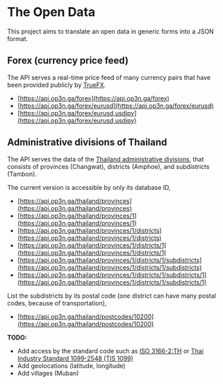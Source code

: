 # The Open Data

This project aims to translate an open data in generic forms into a JSON format.

## Forex (currency price feed)

The API serves a real-time price feed of many currency pairs that have been provided publicly by [TrueFX](https://www.truefx.com).

* [https://api.op3n.ga/forex](https://api.op3n.ga/forex)
* [https://api.op3n.ga/forex/eurusd](https://api.op3n.ga/forex/eurusd)
* [https://api.op3n.ga/forex/eurusd,usdjpy](https://api.op3n.ga/forex/eurusd,usdjpy)

## Administrative divisions of Thailand

The API serves the data of the [Thailand administrative divisions](https://en.wikipedia.org/wiki/Provinces_of_Thailand), that consists of provinces (Changwat), districts (Amphoe), and subdistricts (Tambon).

The current version is accessible by only its database ID,

* [https://api.op3n.ga/thailand/provinces](https://api.op3n.ga/thailand/provinces)
* [https://api.op3n.ga/thailand/provinces/1](https://api.op3n.ga/thailand/provinces/1)
* [https://api.op3n.ga/thailand/provinces/1/districts](https://api.op3n.ga/thailand/provinces/1/districts)
* [https://api.op3n.ga/thailand/provinces/1/districts/1](https://api.op3n.ga/thailand/provinces/1/districts/1)
* [https://api.op3n.ga/thailand/provinces/1/districts/1/subdistricts](https://api.op3n.ga/thailand/provinces/1/districts/1/subdistricts)
* [https://api.op3n.ga/thailand/provinces/1/districts/1/subdistricts/1](https://api.op3n.ga/thailand/provinces/1/districts/1/subdistricts/1)

List the subdistricts by its postal code (one district can have many postal codes, because of transportation),

* [https://api.op3n.ga/thailand/postcodes/10200](https://api.op3n.ga/thailand/postcodes/10200)

**TODO:**

* Add access by the standard code such as [ISO 3166-2:TH](https://en.wikipedia.org/wiki/ISO_3166-2:TH) or [Thai Industry Standard 1099-2548 (TIS 1099)](https://en.wikipedia.org/wiki/Thai_Industrial_Standard_1099-2548)
* Add geolocations (latitude, longitude)
* Add villages (Muban)

